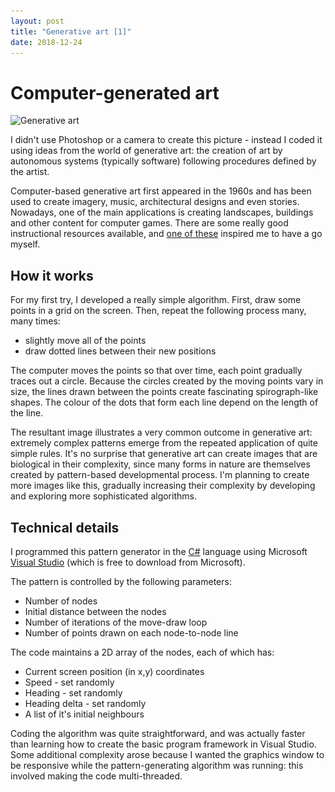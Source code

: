 ```yaml
---
layout: post
title: "Generative art [1]"
date: 2018-12-24
---
```


# Computer-generated art

<img srcset="/assets/images_0001_generative/2018-12-01-140138-500.jpg 500w,
             /assets/images_0001_generative/2018-12-01-140138-1200.jpg 1200w"
     sizes="(max-width: 500px) 500px,
	    (max-width: 1200px) 1200px,
            1200px"
     src="/assets/images_0001_generative/2018-12-01-140138-1200.jpg" alt="Generative art">

I didn't use Photoshop or a camera to create this picture - instead I coded it using ideas from the world of generative art: the creation of art by autonomous systems (typically software) following procedures defined by the artist.

Computer-based generative art first appeared in the 1960s and has been used to create imagery, music, architectural designs and even stories. Nowadays, one of the main applications is creating landscapes, buildings and other content for computer games. There are some really good instructional resources available, and [one of these](https://inconvergent.net/generative/) inspired me to have a go myself.

## How it works

For my first try, I developed a really simple algorithm. First, draw some points in a grid on the screen. Then, repeat the following process many, many times:
* slightly move all of the points
* draw dotted lines between their new positions

The computer moves the points so that over time, each point gradually traces out a circle. Because the circles created by the moving points vary in size, the lines drawn between the points create fascinating spirograph-like shapes. The colour of the dots that form each line depend on the length of the line.

The resultant image illustrates a very common outcome in generative art: extremely complex patterns emerge from the repeated application of quite simple rules. It's no surprise that generative art can create images that are biological in their complexity, since many forms in nature are themselves created by pattern-based developmental process. I'm planning to create more images like this, gradually increasing their complexity by developing and exploring more sophisticated algorithms.

## Technical details

I programmed this pattern generator in the [C#](https://en.wikipedia.org/wiki/C_Sharp_(programming_language)) language using Microsoft [Visual Studio](https://docs.microsoft.com/en-us/visualstudio/get-started/visual-studio-ide?view=vs-2017) (which is free to download from Microsoft).

The pattern is controlled by the following parameters:
* Number of nodes
* Initial distance between the nodes
* Number of iterations of the move-draw loop
* Number of points drawn on each node-to-node line

The code maintains a 2D array of the nodes, each of which has:
* Current screen position (in x,y) coordinates
* Speed - set randomly
* Heading - set randomly
* Heading delta - set randomly
* A list of it's initial neighbours

Coding the algorithm was quite straightforward, and was actually faster than learning how to create the basic program framework in Visual Studio. Some additional complexity arose because I wanted the graphics window to be responsive while the pattern-generating algorithm was running: this involved making the code multi-threaded.
